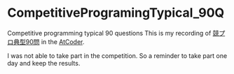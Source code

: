 # CompetitiveProgramingTypical_90Q
Competitive programming typical 90 questions
This is my recording of [競プロ典型90問](https://atcoder.jp/contests/typical90) in  the [AtCoder](https://atcoder.jp/?lang=ja).

I was not able to take part in the competition.
So a reminder to take part one day and keep the results.
